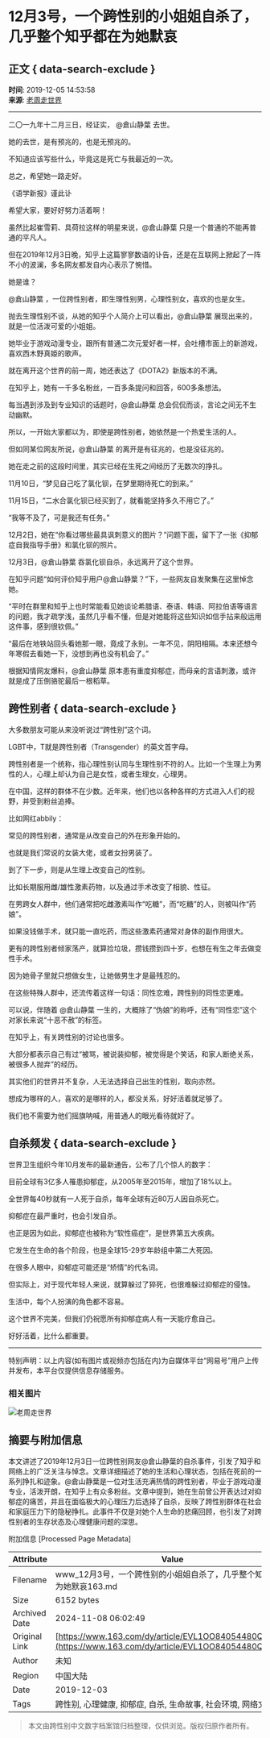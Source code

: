 # 12月3号，一个跨性别的小姐姐自杀了，几乎整个知乎都在为她默哀

## 正文 { data-search-exclude }


**时间**: 2019-12-05 14:53:58  
**来源**: [老周走世界](https://www.163.com/dy/media/T1554110396949.html)  

---

二〇一九年十二月三日，经证实， @倉山静葉 去世。

她的去世，是有预兆的，也是无预兆的。

不知道应该写些什么，毕竟这是死亡与我最近的一次。

总之，希望她一路走好。

《语学新报》谨此讣

希望大家，要好好努力活着啊！

虽然比起崔雪莉、具荷拉这样的明星来说，@倉山静葉 只是一个普通的不能再普通的平凡人。

但在2019年12月3日晚，知乎上这篇寥寥数语的讣告，还是在互联网上掀起了一阵不小的波澜，多名网友都发自内心表示了惋惜。

她是谁？

@倉山静葉 ，一位跨性别者，即生理性别男，心理性别女，喜欢的也是女生。

抛去生理性别不谈，从她的知乎个人简介上可以看出，@倉山静葉 展现出来的，就是一位活泼可爱的小姐姐。

她毕业于游戏动漫专业，跟所有普通二次元爱好者一样，会吐槽市面上的新游戏，喜欢西木野真姫的歌声。

就在离开这个世界的前一周，她还表达了《DOTA2》新版本的不满。

在知乎上，她有一千多名粉丝，一百多条提问和回答，600多条想法。

每当遇到涉及到专业知识的话题时，@倉山静葉 总会侃侃而谈，言论之间无不生动幽默。

所以，一开始大家都以为，即使是跨性别者，她依然是一个热爱生活的人。

但如同某位网友所说，@倉山静葉 的离开是有征兆的，也是没征兆的。

她在走之前的这段时间里，其实已经在生死之间经历了无数次的挣扎。

11月10日，“梦见自己吃了氯化钡，在梦里期待死亡的到来。”

11月15日，“二水合氯化钡已经买到了，就看能坚持多久不用它了。”

“我等不及了，可是我还有任务。”

12月2日，她在“你看过哪些最具讽刺意义的图片？”问题下面，留下了一张《抑郁症自我指导手册》和氯化钡的照片。

12月3日，@倉山静葉 吞氯化钡自杀，永远离开了这个世界。

在知乎问题“如何评价知乎用户@倉山静葉？”下，一些网友自发聚集在这里悼念她。

“平时在群里和知乎上也时常能看见她谈论希腊语、泰语、韩语、阿拉伯语等语言的问题，我才疏学浅，虽然几乎看不懂，但是对她能将这些知识如信手拈来般运用这件事，感到很钦佩。”

“最后在地铁站回头看她那一眼，竟成了永别。一年不见，阴阳相隔。本来还想今年寒假去看她一下，没想到再也没有机会了。”

根据知情网友爆料，@倉山静葉 原本患有重度抑郁症，而母亲的言语刺激，或许就是成了压倒骆驼最后一根稻草。

## 跨性别者 { data-search-exclude }

大多数朋友可能从来没听说过“跨性别”这个词。

LGBT中，T就是跨性别者（Transgender）的英文首字母。

跨性别者是一个统称，指心理性别认同与生理性别不符的人。比如一个生理上为男性的人，心理上却认为自己是女性，或者生理女，心理男。

在中国，这样的群体不在少数。近年来，他们也以各种各样的方式进入人们的视野，并受到粉丝追捧。

比如网红abbily：

常见的跨性别者，通常是从改变自己的外在形象开始的。

也就是我们常说的女装大佬，或者女扮男装了。

到了下一步，则是从生理上改变自己的性别。

比如长期服用雌/雄性激素药物，以及通过手术改变了相貌、性征。

在男跨女人群中，他们通常把吃雌激素叫作“吃糖”，而“吃糖”的人，则被叫作“药娘”。

如果没钱做手术，就只能一直吃药，而这些激素药通常对身体的副作用很大。

更有的跨性别者倾家荡产，就算捡垃圾，攒钱攒到四十岁，也想在有生之年去做变性手术。

因为她骨子里就只想做女生，让她做男生才是最残忍的。

在这些特殊人群中，还流传着这样一句话：同性恋难，跨性别的同性恋更难。

可以说，伴随着 @倉山静葉 一生的，大概除了“伪娘”的称呼，还有“同性恋”这个对家长来说“十恶不赦”的标签。

在知乎上，有关跨性别的讨论也很多。

大部分都表示自己有过“被骂，被说装抑郁，被觉得是个笑话，和家人断绝关系，被很多人抛弃”的经历。

其实他们的世界并不复杂，人无法选择自己出生的性别，取向亦然。

想成为哪样的人，喜欢的是哪样的人，都没关系，好好活着就足够了。

我们也不需要为他们摇旗呐喊，用普通人的眼光看待就好了。

## 自杀频发 { data-search-exclude }

世界卫生组织今年10月发布的最新通告，公布了几个惊人的数字：

目前全球有3亿多人罹患抑郁症，从2005年至2015年，增加了18%以上。

全世界每40秒就有一人死于自杀，每年全球有近80万人因自杀死亡。

抑郁症在最严重时，也会引发自杀。

也正是因为如此，抑郁症也被称为“软性癌症”，是世界第五大疾病。

它发生在生命的各个阶段，也是全球15-29岁年龄组中第二大死因。

在很多人眼中，抑郁症可能还是“矫情”的代名词。

但实际上，对于现代年轻人来说，就算躲过了猝死，也很难躲过抑郁症的侵蚀。

生活中，每个人扮演的角色都不容易。

这个世界不完美，但我们仍祝愿所有抑郁症病人有一天能疗愈自己。

好好活着，比什么都重要。

---

特别声明：以上内容(如有图片或视频亦包括在内)为自媒体平台“网易号”用户上传并发布，本平台仅提供信息存储服务。

### 相关图片

![老周走世界](https://nimg.ws.126.net/?url=http://dingyue.ws.126.net/mb1CgtEVwbDziC9M7Vv9xUHVUtDEnb4LQAxgAh4q7vPhp1554110314706.jpeg&thumbnail=160y160&quality=80&type=jpg)

## 摘要与附加信息

<!-- tcd_abstract -->
本文讲述了2019年12月3日一位跨性别网友@倉山静葉的自杀事件，引发了知乎和网络上的广泛关注与悼念。文章详细描述了她的生活和心理状态，包括在死前的一系列挣扎和迹象。@倉山静葉是一位对生活充满热情的跨性别者，毕业于游戏动漫专业，活泼开朗，在知乎上有众多粉丝。文章中提到，她在生前曾公开表达过对抑郁症的痛苦，并且在面临极大的心理压力后选择了自杀，反映了跨性别群体在社会和家庭压力下的隐秘挣扎。此事件不仅是对她个人生命的悲痛回顾，也引发了对跨性别者的生存状态及心理健康问题的深思。
<!-- tcd_abstract_end -->

附加信息 [Processed Page Metadata]

| Attribute       | Value                                  |
|-----------------|----------------------------------------|
| Filename        | www_12月3号，一个跨性别的小姐姐自杀了，几乎整个知乎都在为她默哀163.md                             |
| Size            | 6152 bytes                           |
| Archived Date   | 2024-11-08 06:02:49                             |
| Original Link   | [https://www.163.com/dy/article/EVL1OO84054480QE.html](https://www.163.com/dy/article/EVL1OO84054480QE.html)                       |
| Author          | 未知                               |
| Region          | 中国大陆                               |
| Date            | 2019-12-03                                 |
| Tags            | 跨性别, 心理健康, 抑郁症, 自杀, 生命故事, 社会环境, 网络文化                                 |
>
> 本文由跨性别中文数字档案馆归档整理，仅供浏览。版权归原作者所有。
>